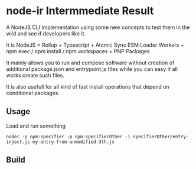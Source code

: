 # node-ir Intermmediate Result
A NodeJS CLI implementation using some new concepts to test them in the wild and see if developers like it. 

It is NodeJS + Rollup + Typescript + Atomic Sync ESM Loader Workers + npm exec / npm install / npm workspaces + PNP Packages 

It mainly allows you to run and compose software without creation of additional package.json and entrypoint.js files
while you can easy if all works create such files. 

It is also usefull for all kind of fast install operations that depend on conditional packages. 


## Usage
Load and run something
```
noder -p npm:specifier -p npm:specifierOther -i specifierOther/entry-inject.js my-entry-from-unmodified-3th.js 
```


## Build
